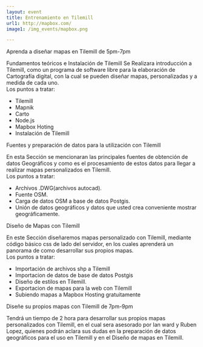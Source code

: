 ```yaml
---
layout: event
title: Entrenamiento en Tilemill
url1: http://mapbox.com/
image1: /img_events/mapbox.png

---
```


Aprenda a diseñar mapas en Tilemill de 5pm-7pm

Fundamentos teóricos e Instalación de Tilemill
Se Realizara introducción a Tilemill, como un programa de
software libre para la elaboración de Cartografía digital,
con la cual se pueden diseñar mapas, personalizadas y a medida de cada uno.<br>
    Los puntos a tratar:
* Tilemill
* Mapnik
* Carto
* Node.js
* Mapbox Hoting
* Instalación de Tilemill

Fuentes y preparación de datos para la utilización con Tilemill

En esta Sección se mencionaran  las principales fuentes de obtención de datos Geográficos y como es el procesamiento de estos datos para llegar a realizar mapas personalizados en Tilemill.<br>
   Los puntos a tratar:
* Archivos .DWG(archivos autocad).
* Fuente OSM.
* Carga de datos OSM a base de datos Postgis.
* Unión de datos geográficos y datos que usted crea conveniente mostrar geográficamente.

Diseño de Mapas con Tilemill

En este Sección diseñaremos mapas personalizado con Tilemill, mediante código básico
 css de lado del servidor, en los cuales aprenderá un panorama de como desarrollar sus propios mapas. <br>
    Los puntos a tratar:
* Importación de archivos shp a Tilemill
* Importacion de datos de base de datos Postgis
* Diseño de estilos en Tilemill.
* Exportacion  de mapas para la web con Tilemill
* Subiendo mapas a Mapbox Hosting gratuitamente


Diseñe  su propios mapas con Tilemill de 7pm-9pm

Tendrá un tiempo de 2 hora para desarrollar sus propios mapas personalizados  con
Tilemill, en el cual sera asesorado  por Ian ward y Ruben Lopez, quienes podrán aclara
sus dudas en la preparación de datos geográficos para el uso en Tilemill y
en el  Diseño de mapas en Tilemill.
